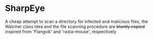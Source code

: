 # SharpEye
A cheap attempt to scan a directory for infected and malicious files, the Watcher class idea and the file scanning procedure are <del>bluntly copied</del> inspired from 'Flangvik' and 'rasta-mouse', respectively 
